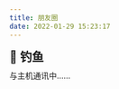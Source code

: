 ```yaml
---
title: 朋友圈
date: 2022-01-29 15:23:17
---
```

<div class="title-h2-a">
  <div class="title-h2-a-left">
    <h2 style="padding-top: 0;margin:0.6rem 0 0.6rem;">🎣 钓鱼</h2><a class="random-post-start" href="javascript:fetchRandomPost();"><i class="fa-solid fa-arrow-rotate-right"></i></a>
  </div>
</div>
<div id="random-post"></div>

<link rel="stylesheet" type="text/css" href="https://jsd.anjiurine.top/gh/zhheo/JS-Heo@main/moments/random-friends-post.css">
<!-- 挂载友链朋友圈的容器 -->
<div class="post-content">
<div id="cf-container">与主机通讯中……</div>
</div>
<!-- 加样式和功能代码 -->
<!-- 将apiurl改成你后端生成的api地址 -->
<script type="text/javascript">
  var fdataUser = {
    apiurl: 'https://fcircleapi.anjiurine.top/'
  }
</script>
<link rel="stylesheet" href="https://jsd.anjiurine.top/gh/lmm214/immmmm/themes/hello-friend/static/fcircle-beta.css">
<script type="text/javascript" src="https://jsd.anjiurine.top/gh/lmm214/immmmm/themes/hello-friend/static/fcircle-beta.js"></script>
<script type="text/javascript" src="https://jsd.anjiurine.top/npm/jquery@latest/dist/jquery.min.js"></script>
<script src = "/js/randomFriend.js"></script>
